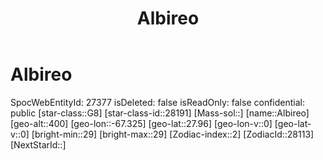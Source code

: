 ﻿---
title: "Albireo"
location: [27.96,-67.325,400]
type: Station
tags:
- astro/Star

---

# Albireo

SpocWebEntityId: 27377
isDeleted: false
isReadOnly: false
confidential: public
[star-class::G8]
[star-class-id::28191]
[Mass-sol::]
[name::Albireo]
[geo-alt::400]
[geo-lon::-67.325]
[geo-lat::27.96]
[geo-lon-v::0]
[geo-lat-v::0]
[bright-min::29]
[bright-max::29]
[Zodiac-index::2]
[ZodiacId::28113]
[NextStarId::]

